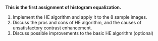 **This is the first assignment of histogram equalization.**

1. Implement the HE algorithm and apply it to the 8 sample images.
2. Discuss the pros and cons of HE algorithm, and the causes of unsatisfactory contrast enhancement.
3. Discuss possible improvements to the basic HE algorithm (optional)

